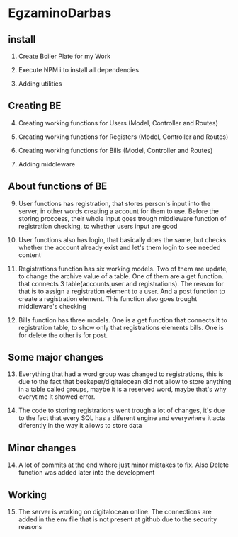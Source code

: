 # EgzaminoDarbas

## install

1. Create Boiler Plate for my Work

2. Execute NPM i to install all dependencies

3. Adding utilities


## Creating BE

4. Creating working functions for Users (Model, Controller and Routes)

5. Creating working functions for Registers (Model, Controller and Routes)

7. Creating working functions for Bills (Model, Controller and Routes)

8. Adding middleware

## About functions of BE

9. User functions has registration, that stores person's input into the server, in other words creating a account for them to use. Before the storing proccess, their whole input goes trough middleware function of registration checking, to whether users input are good

10. User functions also has login, that basically does the same, but checks whether the account already exist and let's them login to see needed content

11. Registrations function has six working models. Two of them are update, to change the archive value of a table. One of them are a get function. that connects 3 table(accounts,user and registrations). The reason for that is to assign a registration element to a user. And a post function to create a registration element. This function also goes trought middleware's checking 

12. Bills function has three models. One is a get function that connects it to registration table, to show only that registrations elements bills. One is for delete the other is for post. 

## Some major changes

13. Everything that had a word group was changed to registrations, this is due to the fact that beekeper/digitalocean did not allow to store anything in a table called groups, maybe it is a reserved word, maybe that's why everytime it showed error. 

14. The code to storing registrations went trough a lot of changes, it's due to the fact that every SQL has a diferent engine and everywhere it acts diferently in the way it allows to store data

## Minor changes

14. A lot of commits at the end where just minor mistakes to fix. Also Delete function was added later into the development

## Working

15. The server is working on digitalocean online. The connections are added in the env file that is not present at github due to the security reasons
